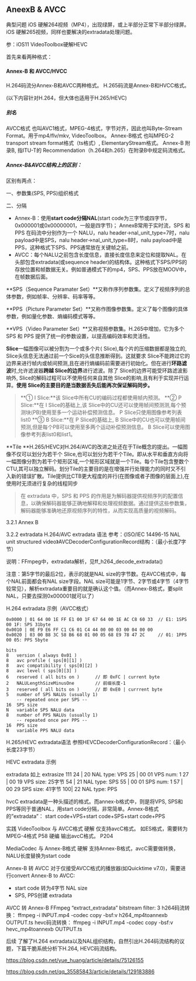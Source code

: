 ## AneexB & AVCC

典型问题
iOS 硬解264视频（MP4），出现绿屏，或上半部分正常下半部分绿屏。
iOS 硬解265视频，同样也要解决的extradata处理问题。

参：iOS11 VideoToolbox硬解HEVC

首先来看两种格式：

#### Annex-B 和 AVCC/HVCC

H.264码流分Annex-B和AVCC两种格式。
H.265码流是Annex-B和HVCC格式。

(以下内容针对H.264，但大体也适用于H.265/HEVC)

##### 别名

AVCC格式 也叫AVC1格式，MPEG-4格式，字节对齐，因此也叫Byte-Stream Format。用于mp4/flv/mkv, VideoToolbox。
Annex-B格式 也叫MPEG-2 transport stream format格式（ts格式）, ElementaryStream格式。
Annex-B 附录B, 指ITU-T的 Recommendation（h.264和h.265）在附录B中规定码流格式。

##### Annex-B&AVCC结构上的区别：

区别有两点：

一、参数集(SPS, PPS)组织格式

二、分隔

- Annex-B：使用**start code分隔NAL**(start code为三字节或四字节，0x000001或0x00000001，一般是四字节)； AnnexB常用于实时流，SPS 和 PPS 在码流中分别作为一个 NALU，nalu header->nal_unit_type=7时，nalu payload中是SPS，nalu header->nal_unit_type=8时，nalu payload中是PPS，这种格式下SPS、PPS通常放在关键帧之前。
- AVCC：每个NALU之前包含长度信息，直接长度信息来定位和提取NAL。在头部包含extradata(或sequence header)的结构体。这种格式下SPS/PPS的存放位置和帧数据无关。例如普通模式下的mp4，SPS、PPS放在MOOV中，在帧数据后面。

**SPS（Sequence Paramater Set）**又称作序列参数集。定义了视频序列的总体参数，例如帧率、分辨率、码率等等。

**PPS（Picture Parameter Set）**又称作图像参数集。定义了每个图像的具体参数，例如量化参数、熵编码模式等等。

**VPS（Video Parameter Set）**又称视频参数集。H.265中增加，它为多个 SPS 和 PPS 提供了统一的参数设置，以提高编码效率和灵活性。

**Slice**一幅图像可以被分割为一个或多个片( Slice),每个片的压缩数据都是独立的, Slice头信息无法通过前一个Sice的头信息推断得到。这就要求 Slice不能跨过它的边界来进行帧内或帧间预测,且在进行熵编码前需要进行初始化。但在进行**环路滤波**时,允许滤波器**跨越 Slice的边界**进行滤波。除了 Slice的边界可能受环路滤波影响外, Slice的解码过程可以不使用任何来自其他 Slice的影响,且有利于实现并行运算。**使用 Slice的主要目的是当数据丢失后能再次保证解码同步。**

> **① I Slice:**该 Slice中所有CU的编码过程都使用帧内预测。
> **② P Slice:**在 I Slice的基础上,该 Slice中的CU还可以使用帧间预测测,每个预测块(PB)使用至多一个运动补偿预测信息。 P Slice只使用图像参考列表list0
> **③ B Slice:**在 P Slice的基础上, B Slice中的CU也可以使用帧间预测,但是每个PB可以使用至多两个运动补偿预测信息。 B Slice可以使用图像参考列表list0和list1。

**Tile **H.265/HEVC对H.264/AVC的改进之处还在于Tile概念的提出。一幅图像不仅可以划分为若干个 Slice,也可以划分为若干个Tile。即从水平和垂直方向将一幅图像分割为若干个矩形区域,一个矩形区域就是一个Tile。每个Tile包含整数个CTU,其可以独立解码。划分Tile的主要目的是在增强并行处理能力的同时又不引入新的错误扩散。Tile提供比CTB更大程度的并行(在图像或者子图像的层面上),在使用时无须进行复杂的线程同步

> 在 extradata 中，SPS 和 PPS 的作用是为解码器提供视频序列的配置信息，以确保解码器能够正确地解释和处理视频数据。通过提供这些参数集，解码器能够准确地还原视频序列的特性，从而实现高质量的视频解码。



3.2.1 Annex B

3.2.2 extradata
H.264/AVC extradata 语法
参考：《ISO/IEC 14496-15 NAL unit structured video》AVCDecoderConfigurationRecord结构：（最小长度7字节）


说明：FFmpeg中，extradata解析，见ff_h264_decode_extradata()

注意：第5字节的最后2位，表示的就是NAL size的字节数。在AVCC格式中，每个NAL前面都会有NAL size字段。NAL size可能是1字节、2字节或4字节（4字节较常见），解析extradata重要目的就是确认这个值。（而Annex-B格式，要split NAL，只要去探测0x000001就可以了）

H.264 extradata 示例（AVCC格式）

```
0x0000 | 01 64 00 1E FF E1 00 1F 67 64 00 1E AC C8 60 33  // E1: 1SPS  00 1F: SPS 31byte
0x0010 | 0E F9 E6 FF C1 C6 01 C4 44 00 00 03 00 04 00 00 
0x0020 | 03 00 B8 3C 58 B6 68 01 00 05 68 E9 78 47 2C     // 01: 1PPS  00 05: PPS 5byte

```

```
bits      
8   version ( always 0x01 )  
8   avc profile ( sps[0][1] )  
8   avc compatibility ( sps[0][2] )  
8   avc level ( sps[0][3] )  
6   reserved ( all bits on )      // 即 0xFC | current byte
2   NALULengthSizeMinusOne        // 前缀长度-1 
3   reserved ( all bits on )      // 即 0xE0 | currrent byte
5   number of SPS NALUs (usually 1)  
    -- repeated once per SPS --  
16  SPS size  
N   variable SPS NALU data  
8   number of PPS NALUs (usually 1)  
    -- repeated once per PPS --
16  PPS size  
N   variable PPS NALU data  
```


H.265/HEVC extradata语法
参照HEVCDecoderConfigurationRecord：（最小长度23字节）


HEVC extradata 示例

 extradata    如上
 extrasize     111
 24 | 20           NAL type:  VPS
 25 | 00 01      VPS num:   1
 27 | 00 19      VPS size:  25字节
 54 | 21            NAL type:  SPS
 55 | 00 01      SPS num:   1
 57 | 00 29      SPS size:  41字节
100| 22          NAL type:  PPS

hvcC extradata是一种头描述的格式。而annex-b格式中，则是将VPS, SPS和PPS等同于普通NAL，用start code分隔，非常简单。Annex-B格式的”extradata”：
start code+VPS+start code+SPS+start code+PPS

实践
VideoToolbox 与 AVCC格式
硬解 仅支持avcC格式。 如ES格式，需要转为MPEG-4格式 P58
硬编 输出avcC格式。 P204

MediaCodec 与 Annex-B格式
硬解 支持Annex-B格式，avcC需要做转换，NALU长度替换为start code

Annex-B 转 AVCC 
对于仅接受AVCC格式的播放器(如Quicktime v7.0)，需要进行convert Annex-B to AVCC:

- start code 转为4字节 NAL size
- SPS, PPS创建 extradata

AVCC 转 Annex-B
FFmpeg “extract_extradata” bitstream filter: 3
h264码流转换：
ffmpeg -i INPUT.mp4 -codec copy -bsf:v h264_mp4toannexb OUTPUT.ts
hevc码流转换：
ffmpeg -i INPUT.mp4 -codec copy -bsf:v hevc_mp4toannexb OUTPUT.ts

后续
了解了H.264 extradata以及NAL组织结构，自然引出H.264码流结构的议题，下篇干脆系统分析下H.264, HEVC码流结构。



https://blog.csdn.net/yue_huang/article/details/75126155

https://blog.csdn.net/qq_35585843/article/details/129183886
